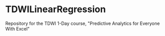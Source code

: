 # TDWILinearRegression
Repository for the TDWI 1-Day course, "Predictive Analytics for Everyone With Excel"
